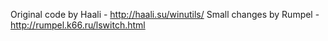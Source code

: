 Original code by Haali      - http://haali.su/winutils/
Small changes by Rumpel     - http://rumpel.k66.ru/lswitch.html